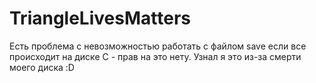 # TriangleLivesMatters
Есть проблема с невозможностью работать с файлом save если все происходит на диске С - прав на это нету. 
Узнал я это из-за смерти моего диска :D
